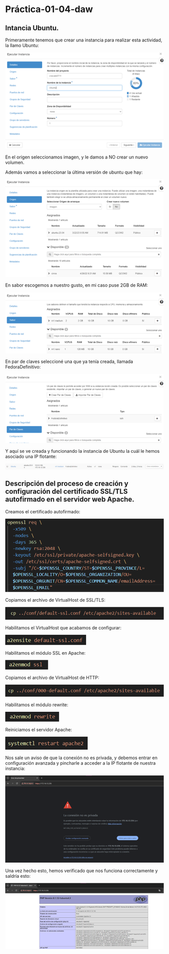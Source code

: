 # Práctica-01-04-daw

## Intancia Ubuntu.

Primeramente tenemos que crear una instancia para realizar esta actividad, la llamo Ubuntu:

![](./img/i1.png)

En el origen seleccionamos imagen, y le damos a NO crear un nuevo volumen.

Además vamos a seleccionar la última versión de ubuntu que hay:

![](./img/i2.png)

En sabor escogemos a nuestro gusto, en mi caso puse 2GB de RAM:

![](./img/i3.png)

En par de claves seleccioné una que ya tenía creada, llamada FedoraDefinitivo:

![](./img/i4.png)

Y aquí se ve creada y funcionando la instancia de Ubuntu la cuál le hemos asociado una IP flotante:

![](./img/i5.png)

## Descripción del proceso de creación y configuración del certificado SSL/TLS autofirmado en el servidor web Apache.

Creamos el certificado autofirmado:

![](./img/uno.png)

Copiamos el archivo de VirtualHost de SSL/TLS:

![](./img/dos.png)

Habilitamos el VirtualHost que acabamos de configurar:

![](./img/tres.png)

Habilitamos el módulo SSL en Apache:

![](./img/cuatro.png)

Copiamos el archivo de VirtualHost de HTTP:

![](./img/cinco.png)

Habilitamos el módulo rewrite:

![](./img/seis.png)

Reiniciamos el servidor Apache:

![](./img/siete.png)

Nos sale un aviso de que la conexión no es privada, y debemos entrar en configuración avanzada y pincharle a acceder a la IP flotante de nuestra instancia:

![](./img/aviso.png)

Una vez hecho esto, hemos verificado que nos funciona correctamente y saldría esto:

![](./img/final.png)